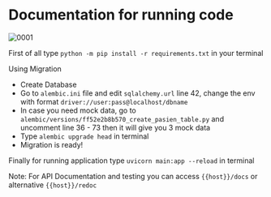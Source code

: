 <h1>Documentation for running code</h1>

![0001](https://user-images.githubusercontent.com/22582712/126866213-c1cf3e14-603f-44a9-8d73-754e40acc454.jpg)

First of all type `python -m pip install -r requirements.txt` in your terminal

Using Migration
- Create Database 
- Go to `alembic.ini` file and edit `sqlalchemy.url` line 42, change the env with format `driver://user:pass@localhost/dbname`
- In case you need mock data, go to `alembic/versions/ff52e2b8b570_create_pasien_table.py` and uncomment line 36 - 73 then it will give you 3 mock data
- Type `alembic upgrade head` in terminal
- Migration is ready!

Finally for running application type `uvicorn main:app --reload` in terminal

Note:
For API Documentation and testing you can access `{{host}}/docs` or alternative `{{host}}/redoc`
